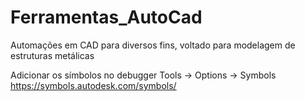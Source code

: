 # Ferramentas_AutoCad
Automações em CAD para diversos fins, voltado para modelagem de estruturas metálicas


Adicionar os símbolos no debugger
Tools -> Options -> Symbols
https://symbols.autodesk.com/symbols/